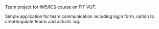 Team project for IW5/ICS course on FIT VUT.

Simple application for team communication including login form, option to create/update teams and activitz log.